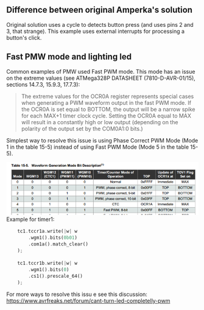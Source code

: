 ## Difference between original Amperka's solution

Original solution uses a cycle to detects button press (and uses pins 2 and 3, that strange).
This example uses external interrupts for processing a button's click.

## Fast PMW mode and lighting led
Common examples of PMW used Fast PWM mode. This mode has an issue on the extreme
values (see ATMega328P DATASHEET (7810-D-AVR-01/15), sections 14.7.3, 15.9.3, 17.7.3):

> The extreme values for the OCR0A register represents special cases when generating a PWM waveform output in the fast
PWM mode. If the OCR0A is set equal to BOTTOM, the output will be a narrow spike for each MAX+1 timer clock cycle.
Setting the OCR0A equal to MAX will result in a constantly high or low output (depending on the polarity of the output set by
the COM0A1:0 bits.)

Simplest way to resolve this issue is using Phase Correct PWM Mode (Mode 1 in the table 15-5) instead of
using Fast PWM Mode (Mode 5 in the table 15-5).

![img.png](images/table-15-5.png)
Example for timer1: 
```rust
    tc1.tccr1a.write(|w| w
        .wgm1().bits(0b01)
        .com1a().match_clear()
    );

    tc1.tccr1b.write(|w| w
        .wgm1().bits(0)
        .cs1().prescale_64()
    );
```

For more ways to resolve this issu e see this discussion: https://www.avrfreaks.net/forum/cant-turn-led-completelly-pwm